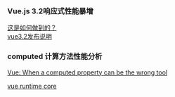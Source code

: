 ### Vue.js 3.2响应式性能暴增  

[这是如何做到的？](https://mp.weixin.qq.com/s/7ZFRLOC_WR5ZvBgzE-flGg)  
[vue3.2发布说明](https://blog.vuejs.org/posts/vue-3.2.html)  


### computed 计算方法性能分析  
[Vue: When a computed property can be the wrong tool](https://dev.to/linusborg/vue-when-a-computed-property-can-be-the-wrong-tool-195j)  

[vue runtime core](https://github.com/vuejs/vue-next/blob/master/packages/runtime-core/src/index.ts)  
